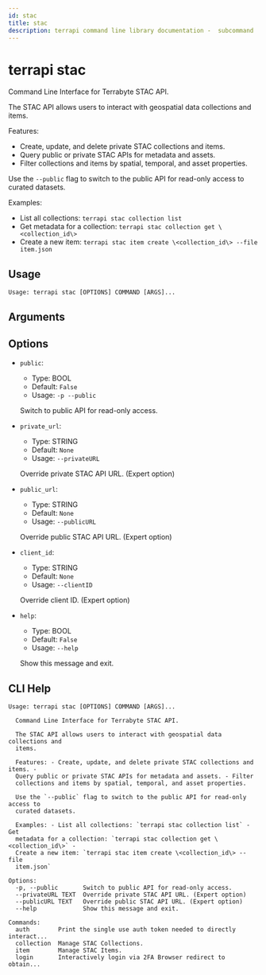 ```yaml
---
id: stac
title: stac
description: terrapi command line library documentation -  subcommand
---
```


# terrapi stac

Command Line Interface for Terrabyte STAC API.

The STAC API allows users to interact with geospatial data collections and items. 

Features:
- Create, update, and delete private STAC collections and items.
- Query public or private STAC APIs for metadata and assets.
- Filter collections and items by spatial, temporal, and asset properties.

Use the `--public` flag to switch to the public API for read-only access to curated datasets.

Examples:
- List all collections: `terrapi stac collection list`
- Get metadata for a collection: `terrapi stac collection get \<collection_id\>`
- Create a new item: `terrapi stac item create \<collection_id\> --file item.json`


## Usage

```
Usage: terrapi stac [OPTIONS] COMMAND [ARGS]...
```

## Arguments


## Options

* `public`:
    * Type: BOOL
    * Default: `False`
    * Usage: `-p
--public`

    Switch to public API for read-only access.



* `private_url`:
    * Type: STRING
    * Default: `None`
    * Usage: `--privateURL`

    Override private STAC API URL. (Expert option)



* `public_url`:
    * Type: STRING
    * Default: `None`
    * Usage: `--publicURL`

    Override public STAC API URL. (Expert option)



* `client_id`:
    * Type: STRING
    * Default: `None`
    * Usage: `--clientID`

    Override client ID. (Expert option)



* `help`:
    * Type: BOOL
    * Default: `False`
    * Usage: `--help`

    Show this message and exit.



## CLI Help

```
Usage: terrapi stac [OPTIONS] COMMAND [ARGS]...

  Command Line Interface for Terrabyte STAC API.

  The STAC API allows users to interact with geospatial data collections and
  items.

  Features: - Create, update, and delete private STAC collections and items. -
  Query public or private STAC APIs for metadata and assets. - Filter
  collections and items by spatial, temporal, and asset properties.

  Use the `--public` flag to switch to the public API for read-only access to
  curated datasets.

  Examples: - List all collections: `terrapi stac collection list` - Get
  metadata for a collection: `terrapi stac collection get \<collection_id\>` -
  Create a new item: `terrapi stac item create \<collection_id\> --file
  item.json`

Options:
  -p, --public       Switch to public API for read-only access.
  --privateURL TEXT  Override private STAC API URL. (Expert option)
  --publicURL TEXT   Override public STAC API URL. (Expert option)
  --help             Show this message and exit.

Commands:
  auth        Print the single use auth token needed to directly interact...
  collection  Manage STAC Collections.
  item        Manage STAC Items.
  login       Interactively login via 2FA Browser redirect to obtain...
```

